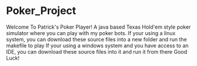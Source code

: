 # Poker_Project
Welcome  To Patrick's Poker Player! A java based Texas Hold'em style poker simulator where you can play with my poker bots.
If your using a linux system, you can download these source files into a new folder and run the makefile to play
If your using a windows system and you have access to an IDE, you can download these source files into it and run it from there
Good Luck!
